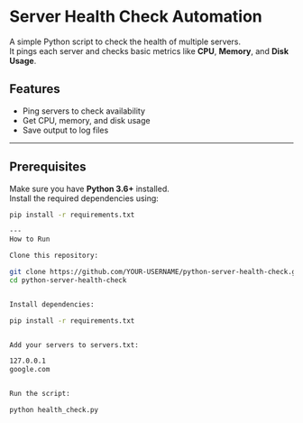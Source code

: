 # Server Health Check Automation

A simple Python script to check the health of multiple servers.  
It pings each server and checks basic metrics like **CPU**, **Memory**, and **Disk Usage**.

## Features
- Ping servers to check availability  
- Get CPU, memory, and disk usage  
- Save output to log files  

---

## Prerequisites
Make sure you have **Python 3.6+** installed.  
Install the required dependencies using:

```bash
pip install -r requirements.txt

---
How to Run

Clone this repository:

git clone https://github.com/YOUR-USERNAME/python-server-health-check.git
cd python-server-health-check


Install dependencies:

pip install -r requirements.txt


Add your servers to servers.txt:

127.0.0.1
google.com


Run the script:

python health_check.py



